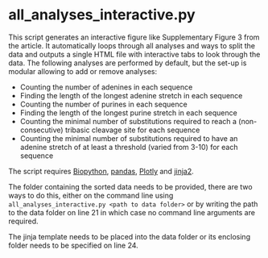 # all_analyses_interactive.py
This script generates an interactive figure like Supplementary Figure 3 from the article. It automatically loops through all analyses and ways to split the data and outputs a single HTML file with interactive tabs to look through the data. The following analyses are performed by default, but the set-up is modular allowing to add or remove analyses:
  * Counting the number of adenines in each sequence
  * Finding the length of the longest adenine stretch in each sequence
  * Counting the number of purines in each sequence
  * Finding the length of the longest purine stretch in each sequence
  * Counting the minimal number of substitutions required to reach a (non-consecutive) tribasic cleavage site for each sequence
  * Counting the minimal number of substitutions required to have an adenine stretch of at least a threshold (varied from 3-10) for each sequence

The script requires [Biopython](https://anaconda.org/conda-forge/biopython), [pandas](https://anaconda.org/conda-forge/pandas), [Plotly](https://anaconda.org/plotly/plotly) and [jinja2](https://anaconda.org/anaconda/jinja2).

The folder containing the sorted data needs to be provided, there are two ways to do this, either on the command line using
`all_analyses_interactive.py <path to data folder>`
or by writing the path to the data folder on line 21 in which case no command line arguments are required.

The jinja template needs to be placed into the data folder or its enclosing folder needs to be specified on line 24.

